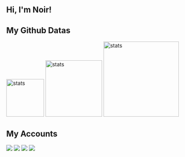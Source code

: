 ## Hi, I'm Noir! 


## My Github Datas
<img src="https://github-readme-stats.vercel.app/api?username=Noirscode&show_icons=true&theme=tokyonight" width="%80" height="100px" alt="stats" />
<img src="https://github-readme-stats.vercel.app/api/top-langs/?username=Noirscode&layout=compact&theme=tokyonight" width="%100" height="150px" alt="stats" />
<img src="https://lanyard-profile-readme.vercel.app/api/580977876011188244" width="%120" height="200px" alt="stats" />


## My Accounts
<a href="https://github.com/noirscode" target="_blank"><img src="https://img.shields.io/badge/Noirscode%20-191717.svg?&style=for-the-badge&logo=github&logoColor=white"></a>
<a href="https://discord.com/users/580977876011188244" target="_blank"><img src="https://shields.io/badge/Noir-111111.svg?&style=for-the-badge&logo=discord"></a>
<a href="https://www.npmjs.com/~noirscode" target="_blank"><img src="https://shields.io/badge/Noirscode-111111.svg?&style=for-the-badge&logo=npm"></a>
<a href="https://open.spotify.com/user/31lo6zsnbsmqxskkerptcehpopeq?si=178c8b563dcd4b5b" target= "_blank"><img src="https://img.shields.io/badge/Spotify%20-1ed760.svg?&style=for-the-badge&logo=spotify&logoColor=black"></a>
